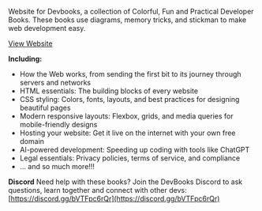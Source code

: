 Website for Devbooks, a collection of Colorful, Fun and Practical Developer Books. These books use diagrams, memory tricks, and stickman to make web development easy.

[View Website](https://devbooks.org)

**Including:**
- How the Web works, from sending the first bit to its journey through servers and networks
- HTML essentials: The building blocks of every website
- CSS styling: Colors, fonts, layouts, and best practices for designing beautiful pages
- Modern responsive layouts: Flexbox, grids, and media queries for mobile-friendly designs
- Hosting your website: Get it live on the internet with your own free domain
- AI-powered development: Speeding up coding with tools like ChatGPT
- Legal essentials: Privacy policies, terms of service, and compliance
- … and so much more!!!

**Discord**
Need help with these books? Join the DevBooks Discord to ask questions, learn together and connect with other devs: [https://discord.gg/bVTFpc6rQr](https://discord.gg/bVTFpc6rQr)
